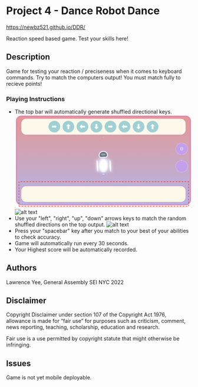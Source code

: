 # Project 4 - Dance Robot Dance

https://newbz521.github.io/DDR/

Reaction speed based game. Test your skills here!

## Description

Game for testing your reaction / preciseness when it comes to keyboard commands. Try to match the computers output! You must match fully to recieve points!

### Playing Instructions

- The top bar will automatically generate shuffled directional keys.
  ![alt text](gameBlock.png)
  ![alt text](https://sites.google.com/site/introductiontokeyboardingcmpld/_/rsrc/1330626419719/home/parts-of-the-keyboard/cursor-control-keys/arrow-keys/Arrows.png)
- Use your "left", "right", "up", "down" arrows keys to match the random shuffled directions on the top output.
  ![alt text](https://sites.google.com/site/introductiontokeyboardingcmpld/_/rsrc/1330375656697/home/space-bar/SpaceBar.png)
- Press your "spacebar" key after you match to your best of your abilities to check accuracy.
- Game will automatically run every 30 seconds.
- Your Highest score will be automatically recorded.

## Authors

Lawrence Yee, General Assembly SEI NYC 2022

## Disclaimer

Copyright Disclaimer under section 107 of the Copyright Act 1976, allowance is made for “fair use” for purposes such as criticism, comment, news reporting, teaching, scholarship, education and research.

Fair use is a use permitted by copyright statute that might otherwise be infringing.

## Issues

Game is not yet mobile deployable.
